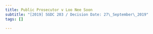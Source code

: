 ```yaml
---
title: Public Prosecutor v Loo Nee Soon
subtitle: "[2019] SGDC 203 / Decision Date: 27\_September\_2019"
tags: []

---
```

